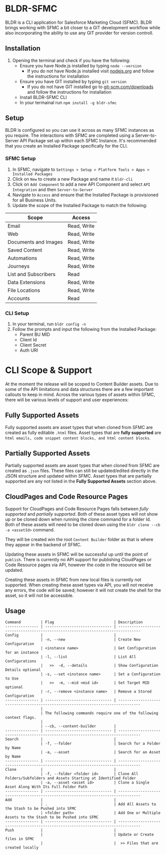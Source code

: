 # BLDR-SFMC

BLDR is a CLI application for Salesforce Marketing Cloud (SFMC). BLDR brings working with SFMC a bit closer to a GIT development workflow while also incorporating the ability to use any GIT provider for version controll.

## Installation

1. Opening the terminal and check if you have the following:
    - Ensure you have Node.js installed by typing `node --version`
        - If you do not have Node.js installed visit [nodejs.org]() and follow the instructions for installation
    - Ensure you have GIT installed by typing `git version`
        - If you do not have GIT installed go to [git-scm.com/downloads]() and follow the instructions for installation
    - Install BLDR-SFMC CLI
    - In your termainal run `npm install -g bldr-sfmc`

## Setup

BLDR is configured so you can use it across as many SFMC instances as you require. The interactions with SFMC are completed using a Server-to-Server API Package set up within each SFMC Instance. It's recommended that you create an Installed Package specifically for the CLI.

### SFMC Setup

1. In SFMC, navigate to `Settings > Setup > Platform Tools > Apps > Installed Packages`
2. Click on `New` to create a new Package and name it `bldr-cli`
3. Click on `Add Component` to add a new API Component and select `API Integration` and then `Server-to-Server`
4. Navigate to `Access` and ensure that the Installed Package is provisioned for all Business Units.
5. Update the scope of the Installed Package to match the following:

| Scope                | Access      |
| -------------------- | ----------- |
| Email                | Read, Write |
| Web                  | Read, Write |
| Documents and Images | Read, Write |
| Saved Content        | Read, Write |
| Automations          | Read, Write |
| Journeys             | Read, Write |
| List and Subscribers | Read        |
| Data Extensions      | Read, Write |
| File Locations       | Read, Write |
| Accounts             | Read        |

### CLI Setup

1. In your terminal, run `bldr config -n`
2. Follow the prompts and input the following from the Installed Package:
    - Parent BU MID
    - Client Id
    - Client Secret
    - Auth URI

# CLI Scope & Support

At the moment the release will be scoped to Content Builder assets. Due to some of the API limitations and data structures there are a few important callouts to keep in mind.
Across the various types of assets within SFMC, there will be various levels of support and user experiences:

## Fully Supported Assets

Fully supported assets are asset types that when cloned from SFMC are created as fully editable `.html` files.
Asset types that are **fully supported** are `html emails, code snippet content blocks, and html content blocks`.

## Partially Supported Assets

Partially supported assets are asset types that when cloned from SFMC are created as `.json` files. These files can still be updated/edited directly in the JSON structure and updated within SFMC. Asset types that are partially supported are any not listed in the **Fully Supported Assets** section above.

## CloudPages and Code Resource Pages

Support for CloudPages and Code Resource Pages falls between _fully supported_ and _partially supported_.
Both of these asset types will not show up or be cloned down when running the clone command for a folder Id. Both of these assets will need to be cloned down using the `bldr clone --cb -a <assetId>` command.

They will be created win the root `Content Builder` folder as that is where they appear in the backend of SFMC.

Updating these assets in SFMC will be successful up until the point of `publish`. There is currently no API support for publishing CloudPages or Code Resource pages via API, however the code in the resource will be updated.

Creating these assets in SFMC from new local files is currently not supported. When creating these asset types via API, you will not receive any errors, the code will be saved; however it will not create the shell for the asset, so it will not be accessible.

## Usage

```
Command         | Flag                           | Description
--------------- | ------------------------------ | --------------------------------------------------------------------------------
Config          |                                |
                | -n, --new                      | Create New Configuration
                | <instance name>                | Get Configuration for an instance
                | -l, --list                     | List All Configurations
                |   >>  -d, --details            | Show Configuration Details optional
                | -s, --set <instance name>      | Set a Configuration to Use
                |   >>  -m, --mid <mid id>       | Set Target MID optional
                | -r, --remove <instance name>   | Remove a Stored Configuration
--------------- | ------------------------------ | --------------------------------------------------------------------------------
                |
                | The following commands require one of the following context flags.
                |
                | --cb, --content-builder        |
--------------- | ------------------------------ | --------------------------------------------------------------------------------
Search          |                                |
                | -f, --folder                   | Search for a Folder by Name
                | -a, --asset                    | Search for an Asset by Name
--------------- | ------------------------------ | --------------------------------------------------------------------------------
Clone           |                                |
                | -f, --folder <folder id>       | Clone All Folders/Subfolders and Assets Starting at Identified Folder
                | -a, --asset <asset id>         | Clone a Single Asset Along With Its Full Folder Path
--------------- | ------------------------------ | --------------------------------------------------------------------------------
Add             |                                |
                | .                              | Add All Assets to the Stash to be Pushed into SFMC
                | <folder path>                  | Add One or Multiple Assets to the Stash to be Pushed into SFMC
--------------- | ------------------------------ | --------------------------------------------------------------------------------
Push            |                                |
                |                                | Update or Create files in SFMC
                |                                |  >> Files that are created locally
```
